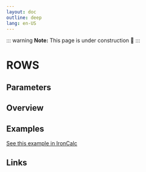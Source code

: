 ```yaml
---
layout: doc
outline: deep
lang: en-US
---
```


::: warning
**Note:** This page is under construction 🚧
:::

# ROWS

## Parameters

## Overview

## Examples

[See this example in IronCalc](https://app.ironcalc.com/?filename=rows)

## Links